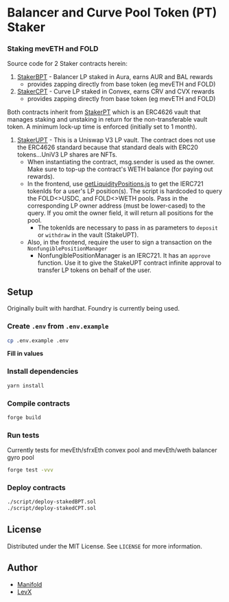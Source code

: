 # Balancer and Curve Pool Token (PT) Staker

### Staking mevETH and FOLD

Source code for 2 Staker contracts herein:

1. [StakerBPT](./contracts/StakedBPT.sol) - Balancer LP staked in Aura, earns AUR and BAL rewards
   - provides zapping directly from base token (eg mevETH and FOLD)
2. [StakerCPT](./contracts/StakedCPT.sol) - Curve LP staked in Convex, earns CRV and CVX rewards
   - provides zapping directly from base token (eg mevETH and FOLD)

Both contracts inherit from [StakerPT](./contracts/StakedPT.sol) which is an ERC4626 vault that manages staking and unstaking in return for the non-transferable vault token. A minimum lock-up time is enforced (initially set to 1 month).

1. [StakerUPT](./contracts/StakedUPT.sol) - This is a Uniswap V3 LP vault. The contract does not use the ERC4626 standard because that standard deals with ERC20 tokens...UniV3 LP shares are NFTs.
   - When instantiating the contract, msg.sender is used as the owner. Make sure to top-up the contract's WETH balance (for paying out rewards).
   - In the frontend, use [getLiquidityPositions.js](./contracts/StakedCPT.sol) to get the IERC721 tokenIds for a user's LP position(s). The script is hardcoded to query the FOLD<>USDC, and FOLD<>WETH pools. Pass in the corresponding LP owner address (must be lower-cased) to the query. If you omit the owner field, it will return all positions for the pool.
     - The tokenIds are necessary to pass in as parameters to `deposit` or `withdraw` in the vault (StakeUPT).
   - Also, in the frontend, require the user to sign a transaction on the `NonfungiblePositionManager`
     - NonfungiblePositionManager is an IERC721. It has an `approve` function. Use it to give the StakeUPT contract infinite approval to transfer LP tokens on behalf of the user.

## Setup

Originally built with hardhat. Foundry is currently being used.

### Create `.env` from `.env.example`

```bash
cp .env.example .env
```

**Fill in values**

### Install dependencies

```bash
yarn install
```

### Compile contracts

```bash
forge build
```

### Run tests

Currently tests for mevEth/sfrxEth convex pool and mevEth/weth balancer gyro pool

```bash
forge test -vvv
```

### Deploy contracts

```bash
./script/deploy-stakedBPT.sol
./script/deploy-stakedCPT.sol
```

## License

Distributed under the MIT License. See `LICENSE` for more information.

## Author

- [Manifold](https://twitter.com/foldfinance/)
- [LevX](https://twitter.com/LEVXeth/)
